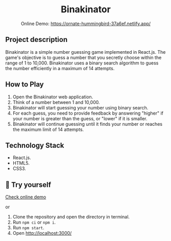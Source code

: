 <h1 align="center">
  Binakinator
</h1>

<p align="center">
  Online Demo: 
  <a href="https://ornate-hummingbird-37a6ef.netlify.app/">
    https://ornate-hummingbird-37a6ef.netlify.app/
  </a>
</p>

## Project description

Binakinator is a simple number guessing game implemented in React.js. The game's objective is to guess a number that you secretly choose within the range of 1 to 10,000. Binakinator uses a binary search algorithm to guess the number efficiently in a maximum of 14 attempts.

## How to Play

1. Open the Binakinator web application.
2. Think of a number between 1 and 10,000.
3. Binakinator will start guessing your number using binary search.
4. For each guess, you need to provide feedback by answering "higher" if your number is greater than the guess, or "lower" if it is smaller.
5. Binakinator will continue guessing until it finds your number or reaches the maximum limit of 14 attempts.

## Technology Stack
- React.js.
- HTML5.
- CSS3.

## 🚀 Try yourself

<a href="https://ornate-hummingbird-37a6ef.netlify.app/">
Check online demo
</a>

or
1. Clone the repository and open the directory in terminal.
2. Run `npm ci` or `npm i`.
3. Run `npm start`.
4. Open <a href="http://localhost:3000/">http://localhost:3000/</a>
